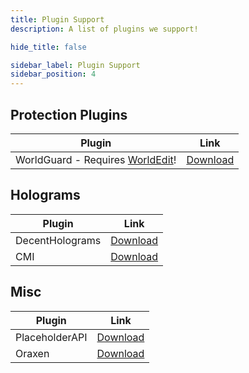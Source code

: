 ```yaml
---
title: Plugin Support
description: A list of plugins we support!

hide_title: false

sidebar_label: Plugin Support
sidebar_position: 4
---
```

## Protection Plugins
| Plugin                                                              | Link                                         |
|---------------------------------------------------------------------|----------------------------------------------|
| WorldGuard - Requires [WorldEdit](https://enginehub.org/worldedit)! | [Download](https://enginehub.org/worldguard) |

## Holograms
| Plugin          | Link                                                                                                                                |
|-----------------|-------------------------------------------------------------------------------------------------------------------------------------|
| DecentHolograms | [Download](https://modrinth.com/plugin/decentholograms)                         |
| CMI             | [Download](https://www.spigotmc.org/resources/cmi-298-commands-insane-kits-portals-essentials-economy-mysql-sqlite-much-more.3742/) |

## Misc
| Plugin         | Link                                                                                                                                                  |
|----------------|-------------------------------------------------------------------------------------------------------------------------------------------------------|
| PlaceholderAPI | [Download](https://hangar.papermc.io/HelpChat/PlaceholderAPI)                                                                                   |
| Oraxen         | [Download](https://www.spigotmc.org/resources/%E2%98%84%EF%B8%8F-oraxen-custom-items-blocks-emotes-furniture-resourcepack-and-gui-1-18-1-20-4.72448/) |